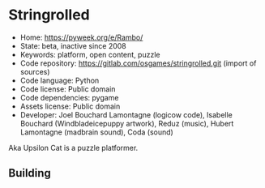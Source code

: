 # Stringrolled

- Home: https://pyweek.org/e/Rambo/
- State: beta, inactive since 2008
- Keywords: platform, open content, puzzle
- Code repository: https://gitlab.com/osgames/stringrolled.git (import of sources)
- Code language: Python
- Code license: Public domain
- Code dependencies: pygame
- Assets license: Public domain
- Developer: Joel Bouchard Lamontagne (logicow code), Isabelle Bouchard (Windbladeicepuppy artwork), Reduz (music), Hubert Lamontagne (madbrain sound), Coda (sound)

Aka Upsilon Cat is a puzzle platformer.

## Building
